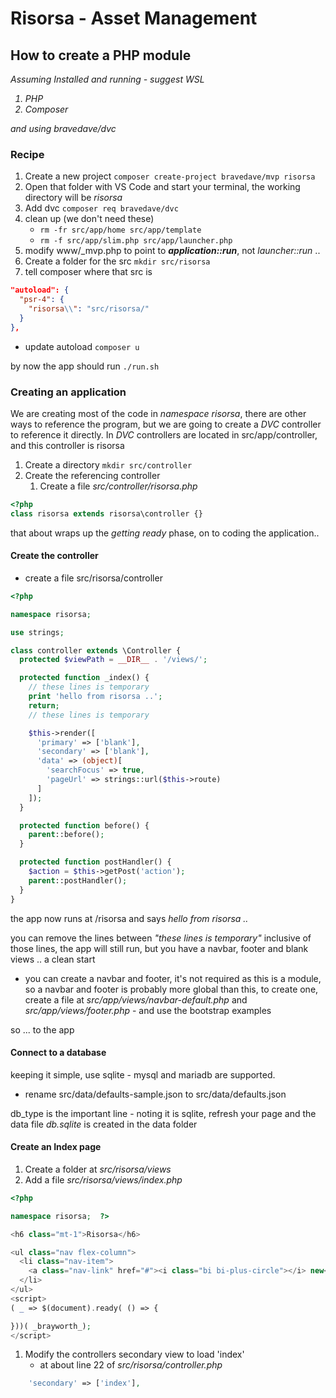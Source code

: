 # Risorsa - Asset Management

## How to create a PHP module

<em>
Assuming Installed and running - suggest WSL

1. PHP
1. Composer

and using *bravedave/dvc*
</em>

### Recipe

1. Create a new project `composer create-project bravedave/mvp risorsa`
1. Open that folder with VS Code and start your terminal, the working directory will be *risorsa*
1. Add dvc `composer req bravedave/dvc`
1. clean up (we don't need these)
   * `rm -fr src/app/home src/app/template`
   * `rm -f src/app/slim.php src/app/launcher.php`
1. modify www/_mvp.php to point to ***application::run***, not *launcher::run* ..
1. Create a folder for the src `mkdir src/risorsa`
1. tell composer where that src is

```json
"autoload": {
  "psr-4": {
    "risorsa\\": "src/risorsa/"
  }
},
```

* update autoload `composer u`

by now the app should run `./run.sh`

### Creating an application

We are creating most of the code in *namespace risorsa*, there are other ways to reference the program, but we are going to create a *DVC* controller to reference it directly. In *DVC* controllers are located in src/app/controller, and this controller is risorsa

1. Create a directory `mkdir src/controller`
1. Create the referencing controller
   1. Create a file *src/controller/risorsa.php*

```php
<?php
class risorsa extends risorsa\controller {}
```

that about wraps up the *getting ready* phase, on to coding the application..

#### Create the controller

* create a file src/risorsa/controller

```php
<?php

namespace risorsa;

use strings;

class controller extends \Controller {
  protected $viewPath = __DIR__ . '/views/';

  protected function _index() {
    // these lines is temporary
    print 'hello from risorsa ..';
    return;
    // these lines is temporary

    $this->render([
      'primary' => ['blank'],
      'secondary' => ['blank'],
      'data' => (object)[
        'searchFocus' => true,
        'pageUrl' => strings::url($this->route)
      ]
    ]);
  }

  protected function before() {
    parent::before();
  }

  protected function postHandler() {
    $action = $this->getPost('action');
    parent::postHandler();
  }
}
```

the app now runs at /risorsa and says *hello from risorsa ..*

you can remove the lines between *"these lines is temporary"* inclusive of those lines, the app will still run, but you have a navbar, footer and blank views .. a clean start

* you can create a navbar and footer, it's not required as this is a module, so a navbar and footer is probably more global than this, to create one, create a file at *src/app/views/navbar-default.php* and *src/app/views/footer.php* -  and use the bootstrap examples

so ... to the app

#### Connect to a database

keeping it simple, use sqlite - mysql and mariadb are supported.

* rename src/data/defaults-sample.json to src/data/defaults.json

db_type is the important line - noting it is sqlite, refresh your page and the data file *db.sqlite* is created in the data folder

#### Create an Index page

1. Create a folder at *src/risorsa/views*
1. Add a file *src/risorsa/views/index.php*

```php
<?php

namespace risorsa;  ?>

<h6 class="mt-1">Risorsa</h6>

<ul class="nav flex-column">
  <li class="nav-item">
    <a class="nav-link" href="#"><i class="bi bi-plus-circle"></i> new</a>
  </li>
</ul>
<script>
( _ => $(document).ready( () => {

}))( _brayworth_);
</script>
```

1. Modify the controllers secondary view to load 'index'
    * at about line 22 of *src/risorsa/controller.php*

```php
    'secondary' => ['index'],
```
